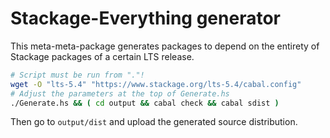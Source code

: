 Stackage-Everything generator
=============================

This meta-meta-package generates packages to depend on the entirety of
Stackage packages of a certain LTS release.

```bash
# Script must be run from "."!
wget -O "lts-5.4" "https://www.stackage.org/lts-5.4/cabal.config"
# Adjust the parameters at the top of Generate.hs
./Generate.hs && ( cd output && cabal check && cabal sdist )
```

Then go to `output/dist` and upload the generated source distribution.
